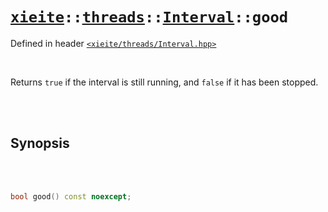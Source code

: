 # [`xieite`](../../../README.md)`::`[`threads`](../../../docs/threads.md)`::`[`Interval`](../../../docs/threads/Interval.md)`::good`
Defined in header [`<xieite/threads/Interval.hpp>`](../../../include/xieite/threads/Interval.hpp)

<br/>

Returns `true` if the interval is still running, and `false` if it has been stopped.

<br/><br/>

## Synopsis

<br/><br/>

```cpp
bool good() const noexcept;
```
